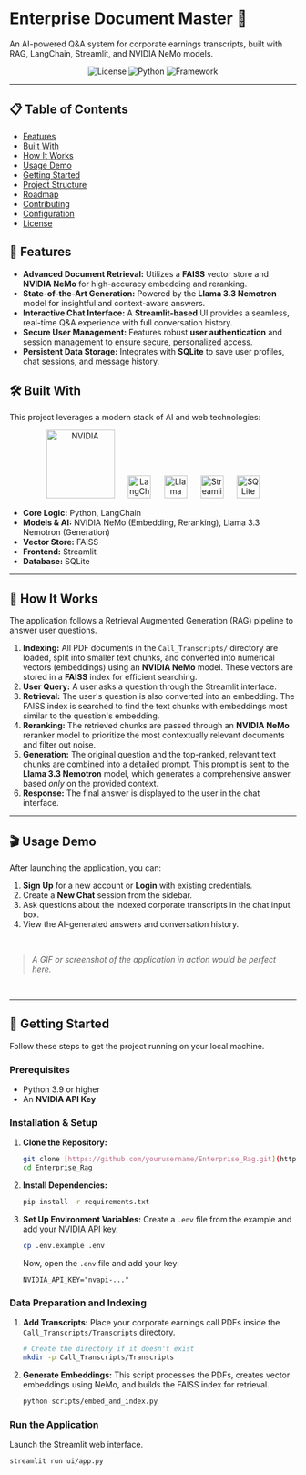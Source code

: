 # Enterprise Document Master 🔮

An AI-powered Q&A system for corporate earnings transcripts, built with RAG, LangChain, Streamlit, and NVIDIA NeMo models.

<p align="center">
  <img alt="License" src="https://img.shields.io/badge/License-MIT-blue.svg">
  <img alt="Python" src="https://img.shields.io/badge/Python-3.9%2B-blueviolet.svg">
  <img alt="Framework" src="https://img.shields.io/badge/Framework-Streamlit-red.svg">
</p>

---

## 📋 Table of Contents
- [Features](#-features)
- [Built With](#-built-with)
- [How It Works](#-how-it-works)
- [Usage Demo](#-usage-demo)
- [Getting Started](#-getting-started)
- [Project Structure](#-project-structure)
- [Roadmap](#-roadmap)
- [Contributing](#-contributing)
- [Configuration](#-configuration)
- [License](#-license)

## 🚀 Features

* **Advanced Document Retrieval:** Utilizes a **FAISS** vector store and **NVIDIA NeMo** for high-accuracy embedding and reranking.
* **State-of-the-Art Generation:** Powered by the **Llama 3.3 Nemotron** model for insightful and context-aware answers.
* **Interactive Chat Interface:** A **Streamlit-based** UI provides a seamless, real-time Q&A experience with full conversation history.
* **Secure User Management:** Features robust **user authentication** and session management to ensure secure, personalized access.
* **Persistent Data Storage:** Integrates with **SQLite** to save user profiles, chat sessions, and message history.

## 🛠️ Built With

This project leverages a modern stack of AI and web technologies:

<p align="center">
  <a href="https://www.nvidia.com/en-us/ai-data-science/generative-ai/nemo-framework/" target="_blank" rel="noreferrer"><img src="https://upload.wikimedia.org/wikipedia/en/thumb/6/6c/Nvidia_logo.svg/2880px-Nvidia_logo.svg.png" width="120" alt="NVIDIA"></a>
  &nbsp;&nbsp;&nbsp;&nbsp;
  <a href="https://python.langchain.com/" target="_blank" rel="noreferrer"><img src="https://raw.githubusercontent.com/langchain-ai/langchain/master/libs/langchain/langchain/img/langchain-logo-wordmark.png" height="40" alt="LangChain"></a>
  &nbsp;&nbsp;&nbsp;&nbsp;
  <a href="https://ai.meta.com/blog/meta-llama-3/" target="_blank" rel="noreferrer"><img src="https://raw.githubusercontent.com/meta-llama/llama/main/meta_llama_logo.png" height="40" alt="Llama"></a>
  &nbsp;&nbsp;&nbsp;&nbsp;
  <a href="https://streamlit.io/" target="_blank" rel="noreferrer"><img src="https://raw.githubusercontent.com/streamlit/streamlit/develop/components/brand/assets/s-logo-primary-red.svg" height="40" alt="Streamlit"></a>
  &nbsp;&nbsp;&nbsp;&nbsp;
  <a href="https://www.sqlite.org/" target="_blank" rel="noreferrer"><img src="https://upload.wikimedia.org/wikipedia/commons/thumb/9/97/Sqlite-logo.svg/2560px-Sqlite-logo.svg.png" height="40" alt="SQLite"></a>
</p>

* **Core Logic:** Python, LangChain
* **Models & AI:** NVIDIA NeMo (Embedding, Reranking), Llama 3.3 Nemotron (Generation)
* **Vector Store:** FAISS
* **Frontend:** Streamlit
* **Database:** SQLite

---

## 🧠 How It Works

The application follows a Retrieval Augmented Generation (RAG) pipeline to answer user questions.

1.  **Indexing:** All PDF documents in the `Call_Transcripts/` directory are loaded, split into smaller text chunks, and converted into numerical vectors (embeddings) using an **NVIDIA NeMo** model. These vectors are stored in a **FAISS** index for efficient searching.
2.  **User Query:** A user asks a question through the Streamlit interface.
3.  **Retrieval:** The user's question is also converted into an embedding. The FAISS index is searched to find the text chunks with embeddings most similar to the question's embedding.
4.  **Reranking:** The retrieved chunks are passed through an **NVIDIA NeMo** reranker model to prioritize the most contextually relevant documents and filter out noise.
5.  **Generation:** The original question and the top-ranked, relevant text chunks are combined into a detailed prompt. This prompt is sent to the **Llama 3.3 Nemotron** model, which generates a comprehensive answer based *only* on the provided context.
6.  **Response:** The final answer is displayed to the user in the chat interface.

---

## 🎬 Usage Demo

After launching the application, you can:
1.  **Sign Up** for a new account or **Login** with existing credentials.
2.  Create a **New Chat** session from the sidebar.
3.  Ask questions about the indexed corporate transcripts in the chat input box.
4.  View the AI-generated answers and conversation history.

<br>

>*A GIF or screenshot of the application in action would be perfect here.*

<br>

---

## 🏁 Getting Started

Follow these steps to get the project running on your local machine.

### Prerequisites

* Python 3.9 or higher
* An **NVIDIA API Key**

### Installation & Setup

1.  **Clone the Repository:**
    ```bash
    git clone [https://github.com/yourusername/Enterprise_Rag.git](https://github.com/yourusername/Enterprise_Rag.git)
    cd Enterprise_Rag
    ```

2.  **Install Dependencies:**
    ```bash
    pip install -r requirements.txt
    ```

3.  **Set Up Environment Variables:**
    Create a `.env` file from the example and add your NVIDIA API key.
    ```bash
    cp .env.example .env
    ```
    Now, open the `.env` file and add your key:
    ```
    NVIDIA_API_KEY="nvapi-..."
    ```

### Data Preparation and Indexing

1.  **Add Transcripts:**
    Place your corporate earnings call PDFs inside the `Call_Transcripts/Transcripts` directory.
    ```bash
    # Create the directory if it doesn't exist
    mkdir -p Call_Transcripts/Transcripts
    ```

2.  **Generate Embeddings:**
    This script processes the PDFs, creates vector embeddings using NeMo, and builds the FAISS index for retrieval.
    ```bash
    python scripts/embed_and_index.py
    ```

### Run the Application

Launch the Streamlit web interface.
```bash
streamlit run ui/app.py
